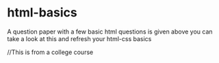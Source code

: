 # html-basics
A question paper with a few basic html questions is given above you can take a look at this and refresh your html-css basics

//This is from a college course
